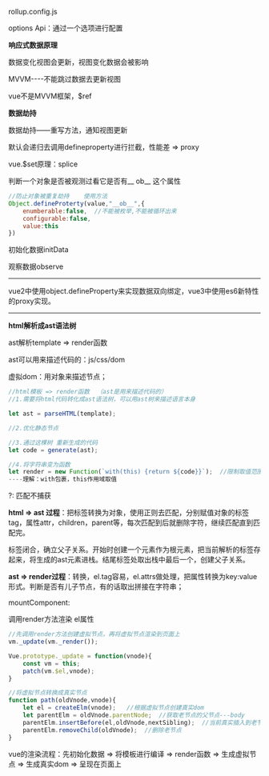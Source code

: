 rollup.config.js



options Api：通过一个选项进行配置



**响应式数据原理**

数据变化视图会更新，视图变化数据会被影响  

MVVM----不能跳过数据去更新视图

vue不是MVVM框架，$ref



**数据劫持**

数据劫持——重写方法，通知视图更新

默认会递归去调用defineproperty进行拦截，性能差 => proxy



vue.$set原理：splice



判断一个对象是否被观测过看它是否有__ ob__ 这个属性

```javascript
//防止对象被重复劫持    使用方法
Object.defineProterty(value,"__ob__",{
    enumberable:false,  //不能被枚举,不能被循环出来
    configurable:false, 
    value:this
})
```



初始化数据initData

观察数据observe







---------------

vue2中使用object.defineProperty来实现数据双向绑定，vue3中使用es6新特性的proxy实现。





-----------------------





**html解析成ast语法树**

ast解析template => render函数

ast可以用来描述代码的：js/css/dom

虚拟dom：用对象来描述节点；



```javascript
//html模板 => render函数  （ast是用来描述代码的）
//1.需要将html代码转化成ast语法树，可以用ast树来描述语言本身

let ast = parseHTML(template);

//2.优化静态节点

//3.通过这棵树 重新生成的代码
let code = generate(ast);

//4.将字符串变为函数
let render = new Function(`with(this) {return ${code}}`);  //限制取值范围，通过with来取值，稍后调用render函数就可以通过改变this，让这个函数内部取到结果了
----理解：with包裹，this作用域取值
```

?:   匹配不捕获



**html => ast 过程**：把标签转换为对象，使用正则去匹配，分别赋值对象的标签tag，属性attr，children，parent等，每次匹配到后就删除字符，继续匹配直到匹配完。

标签闭合，确立父子关系。开始时创建一个元素作为根元素，把当前解析的标签存起来，将生成的ast元素进栈。结尾标签处取出栈中最后一个，创建父子关系。

**ast => render过程**：转换，el.tag容易，el.attrs做处理，把属性转换为key:value形式。判断是否有儿子节点，有的话取出拼接在字符串；



mountComponent:

调用render方法渲染 el属性

```javascript
//先调用render方法创建虚拟节点，再将虚拟节点渲染到页面上
vm._update(vm._render());

Vue.prototype._update = function(vnode){
    const vm = this;
    patch(vm.$el,vnode);   
}

//将虚拟节点转换成真实节点
function path(oldVnode,vnode){
    let el = createElm(vnode);   //根据虚拟节点创建真实dom
    let parentElm = oldVnode.parentNode;  //获取老节点的父节点---body
    parentElm.insertBefore(el,oldVnode,nextSibling);  //当前真实插入到老节点后面
    parentElm.removeChild(oldVnode);  //删除老节点
}
```



vue的渲染流程：先初始化数据 => 将模板进行编译 => render函数 => 生成虚拟节点 => 生成真实dom => 呈现在页面上

